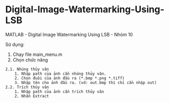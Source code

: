 # Digital-Image-Watermarking-Using-LSB
MATLAB - Digital Image Watermarking Using LSB - Nhóm 10

Sử dụng:
  1. Chạy file main_menu.m
  2. Chọn chức năng
  
	2.1. Nhúng thủy vân
		1. Nhập path của ảnh cần nhúng thủy vân.
		2. Chọn đuôi của ảnh đầu ra (*.bmp *.png *.tiff)
		3. Nhập tên cho ảnh đầu ra. (vd: out.bmp thì chỉ cần nhập out)
	2.2. Trích thủy vân 
		1. Nhập path của ảnh cần trích thủy vân
		2. Nhấn Extract
